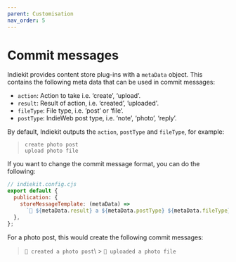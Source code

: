 ```yaml
---
parent: Customisation
nav_order: 5
---
```


# Commit messages

Indiekit provides content store plug-ins with a `metaData` object. This contains the following meta data that can be used in commit messages:

- `action`: Action to take i.e. ‘create’, ‘upload’.
- `result`: Result of action, i.e. ‘created’, ’uploaded'.
- `fileType`: File type, i.e. ’post’ or ‘file‘.
- `postType`: IndieWeb post type, i.e. ‘note’, ‘photo’, ‘reply’.

By default, Indiekit outputs the `action`, `postType` and `fileType`, for example:

> `create photo post`  
> `upload photo file`

If you want to change the commit message format, you can do the following:

```js
// indiekit.config.cjs
export default {
  publication: {
    storeMessageTemplate: (metaData) =>
      `🤖 ${metaData.result} a ${metaData.postType} ${metaData.fileType}`,
  },
};
```

For a photo post, this would create the following commit messages:

> `🤖 created a photo post`\\ > `🤖 uploaded a photo file`
